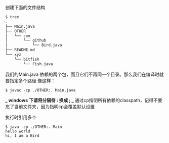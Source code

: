 创建下面的文件结构
``` bash
$ tree
.
├── Main.java
├── OTHER
│   └── com
│       └── github
│           └── Bird.java
├── README.md
└── xyz
    └── bitfish
        └── Fish.java
```
我们的Main.java 依赖的两个包，而且它们不再同一个目录。那么我们在编译时就要指定多个路径
像这样：
```
$ javac -cp ./OTHER:. Main.java
```
**_ windows 下请将分隔符 : 换成 ; _**
通过cp指明所有依赖的classpath，记得不要忘了当前文件夹，因为指明cp会覆盖默认设置

执行时引用多个
```
$ java -cp ./OTHER:. Main
hello world
hi, I am a Bird
```
